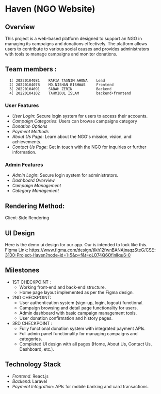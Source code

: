 # Haven (NGO Website)

## Overview
This project is a web-based platform designed to support an NGO in managing its campaigns and donations effectively. The platform allows users to contribute to various social causes and provides administrators with tools to manage campaigns and monitor donations.

## Team members :
      1) 20220104081    RAFIA TASNIM AHONA    Lead
      2) 20220104078    MD.NISHAN BISHWAS     Frontend
      3) 20220104091    SABAH ZERIN           Backend
      4) 20220104102    TAHMIDUL ISLAM        backend+frontend

### User Features
- *User Login*: Secure login system for users to access their accounts.
- *Campaign Categories*: Users can browse campaigns category
- *Donation Options*
- *Payment Methods*
- *About Us Page*: Learn about the NGO's mission, vision, and achievements.
- *Contact Us Page*: Get in touch with the NGO for inquiries or further information.

### Admin Features
- *Admin Login*: Secure login system for administrators.
- *Dashboard Overview*
- *Campaign Management*
- *Category Management*

## Rendering Method:
Client-Side Rendering  

## UI Design
Here is the demo ui design for our app. Our is intended to look like this.
Figma Link: https://www.figma.com/design/tIkh12fwnBANAjnaqzSteG/CSE-3100-Project-Haven?node-id=1-5&p=f&t=oLO74Q6Ofinllqu6-0

## Milestones
* 1ST CHECKPOINT :
   - Working front-end and back-end structure.
   - Home page layout implemented as per the Figma design.
* 2ND CHECKPOINT:
   - User authentication system (sign-up, login, logout) functional.
   - Campaign browsing and detail page functionality for users.
   - Admin dashboard with basic campaign management tools.
   - User donation confirmation and history pages.
* 3RD CHECKPOINT :
   - Fully functional donation system with integrated payment APIs.
   - Full admin panel functionality for managing campaigns and categories.
   - Completed UI design with all pages (Home, About Us, Contact Us, Dashboard, etc.).

## Technology Stack
- *Frontend*: React.js
- *Backend*: Laravel
- *Payment Integration*: APIs for mobile banking and card transactions.
